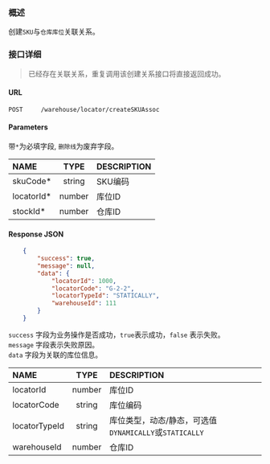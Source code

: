 ### 概述

创建`SKU`与`仓库库位`关联关系。

###  接口详细

> 已经存在关联关系，重复调用该创建关系接口将直接返回成功。

#### URL
```text
POST     /warehouse/locator/createSKUAssoc
```

#### Parameters
带`*`为必填字段, `删除线`为废弃字段。

| NAME       |  TYPE  | DESCRIPTION |
|:-----------|:------:|:------------|
| skuCode*   | string | SKU编码      |
| locatorId* | number | 库位ID       |
| stockId*   | number | 仓库ID       |

#### Response JSON

```json
    {
        "success": true,
        "message": null,
        "data": {
            "locatorId": 1000, 
            "locatorCode": "G-2-2", 
            "locatorTypeId": "STATICALLY", 
            "warehouseId": 111
        }
    }
```

`success` 字段为业务操作是否成功，`true`表示成功，`false` 表示失败。 <br />
`message` 字段表示失败原因。 <br />
`data` 字段为关联的库位信息。

| NAME          |  TYPE  | DESCRIPTION                                         |
|:--------------|:------:|:----------------------------------------------------|
| locatorId     | number | 库位ID                                               |
| locatorCode   | string | 库位编码                                             |
| locatorTypeId | string | 库位类型，动态/静态，可选值`DYNAMICALLY`或`STATICALLY`  |
| warehouseId   | number | 仓库ID                                               |